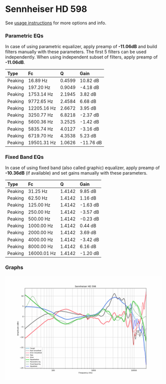 # Sennheiser HD 598
See [usage instructions](https://github.com/jaakkopasanen/AutoEq#usage) for more options and info.

### Parametric EQs
In case of using parametric equalizer, apply preamp of **-11.06dB** and build filters manually
with these parameters. The first 5 filters can be used independently.
When using independent subset of filters, apply preamp of **-11.06dB**.

| Type    | Fc          |      Q | Gain      |
|:--------|:------------|:-------|:----------|
| Peaking | 16.89 Hz    | 0.4599 | 10.82 dB  |
| Peaking | 197.20 Hz   | 0.9049 | -4.18 dB  |
| Peaking | 1753.14 Hz  | 2.1945 | 3.82 dB   |
| Peaking | 9772.65 Hz  | 2.4584 | 6.68 dB   |
| Peaking | 12205.16 Hz | 2.6672 | 3.95 dB   |
| Peaking | 3250.77 Hz  | 6.8218 | -2.37 dB  |
| Peaking | 5600.36 Hz  | 3.2525 | -1.42 dB  |
| Peaking | 5835.74 Hz  | 4.0127 | -3.16 dB  |
| Peaking | 6719.70 Hz  | 4.3538 | 5.23 dB   |
| Peaking | 19501.31 Hz | 1.0626 | -11.76 dB |

### Fixed Band EQs
In case of using fixed band (also called graphic) equalizer, apply preamp of **-10.36dB**
(if available) and set gains manually with these parameters.

| Type    | Fc          |      Q | Gain     |
|:--------|:------------|:-------|:---------|
| Peaking | 31.25 Hz    | 1.4142 | 9.85 dB  |
| Peaking | 62.50 Hz    | 1.4142 | 1.16 dB  |
| Peaking | 125.00 Hz   | 1.4142 | -1.63 dB |
| Peaking | 250.00 Hz   | 1.4142 | -3.57 dB |
| Peaking | 500.00 Hz   | 1.4142 | -0.23 dB |
| Peaking | 1000.00 Hz  | 1.4142 | 0.44 dB  |
| Peaking | 2000.00 Hz  | 1.4142 | 3.69 dB  |
| Peaking | 4000.00 Hz  | 1.4142 | -3.42 dB |
| Peaking | 8000.00 Hz  | 1.4142 | 6.16 dB  |
| Peaking | 16000.01 Hz | 1.4142 | -1.20 dB |

### Graphs
![](./Sennheiser%20HD%20598.png)